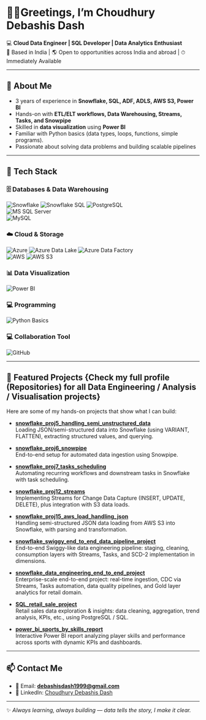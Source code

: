 # 🙏🏻Greetings, I’m Choudhury Debashis Dash  

💻 **Cloud Data Engineer | SQL Developer | Data Analytics Enthusiast**  
📍 Based in India | 🌎 Open to opportunities across India and abroad | ⏱ Immediately Available  

---

## 🚀 About Me  

- 3 years of experience in **Snowflake, SQL, ADF, ADLS, AWS S3, Power BI**  
- Hands-on with **ETL/ELT workflows, Data Warehousing, Streams, Tasks, and Snowpipe**  
- Skilled in **data visualization** using **Power BI**
- Familiar with Python basics (data types, loops, functions, simple programs).
- Passionate about solving data problems and building scalable pipelines  

---

## 🔧 Tech Stack

### 🗄️ Databases & Data Warehousing  
![Snowflake](https://img.shields.io/badge/Snowflake-29B5E8?style=for-the-badge&logo=snowflake&logoColor=white)
![Snowflake SQL](https://img.shields.io/badge/Snowflake_SQL-29B5E8?style=for-the-badge&logo=snowflake&logoColor=white)
![PostgreSQL](https://img.shields.io/badge/PostgreSQL-336791?style=for-the-badge&logo=postgresql&logoColor=white)  
![MS SQL Server](https://img.shields.io/badge/MS%20SQL%20Server-CC2927?style=for-the-badge&logo=microsoftsqlserver&logoColor=white)  
![MySQL](https://img.shields.io/badge/MySQL-4479A1?style=for-the-badge&logo=mysql&logoColor=white)  

### ☁️ Cloud & Storage  
![Azure](https://img.shields.io/badge/Azure-0078D4?style=for-the-badge&logo=microsoftazure&logoColor=white)
![Azure Data Lake](https://img.shields.io/badge/Azure%20Data%20Lake-0078D4?style=for-the-badge&logo=microsoft-azure&logoColor=white)
![Azure Data Factory](https://img.shields.io/badge/Azure%20Data%20Factory-0078D4?style=for-the-badge&logo=azure-data-factory&logoColor=white)  
![AWS](https://img.shields.io/badge/AWS-232F3E?style=for-the-badge&logo=amazonaws&logoColor=white)
![AWS S3](https://img.shields.io/badge/AWS%20S3-FF9900?style=for-the-badge&logo=amazon-s3&logoColor=white)  

### 📊 Data Visualization  
![Power BI](https://img.shields.io/badge/Power%20BI-F2C811?style=for-the-badge&logo=powerbi&logoColor=black)  

### 💻 Programming  
![Python Basics](https://img.shields.io/badge/Python%20(Basics)-3776AB?style=for-the-badge&logo=python&logoColor=white)  

### 💻 Collaboration Tool  
![GitHub](https://img.shields.io/badge/GitHub-181717?style=for-the-badge&logo=github&logoColor=white)  


---

## 📂 Featured Projects {Check my full profile (Repositories) for all Data Engineering / Analysis / Visualisation projects}

Here are some of my hands-on projects that show what I can build:

- **[snowflake_proj5_handling_semi_unstructured_data](https://github.com/debashisdash1999/snowflake_proj5_handling_semi_unstructured_data)**  
  Loading JSON/semi-structured data into Snowflake (using VARIANT, FLATTEN), extracting structured values, and querying.  

- **[snowflake_proj6_snowpipe](https://github.com/debashisdash1999/snowflake_proj6_snowpipe)**  
  End-to-end setup for automated data ingestion using Snowpipe.  

- **[snowflake_proj7_tasks_scheduling](https://github.com/debashisdash1999/snowflake_proj7_tasks_scheduling)**  
  Automating recurring workflows and downstream tasks in Snowflake with task scheduling.  

- **[snowflake_proj12_streams](https://github.com/debashisdash1999/snowflake_proj12_streams)**  
  Implementing Streams for Change Data Capture (INSERT, UPDATE, DELETE), plus integration with S3 data loads.  

- **[snowflake_proj15_aws_load_handling_json](https://github.com/debashisdash1999/snowflake_proj15_aws_load_handling_json)**  
  Handling semi-structured JSON data loading from AWS S3 into Snowflake, with parsing and transformation.  

- **[snowflake_swiggy_end_to_end_data_pipeline_project](https://github.com/debashisdash1999/snowflake_swiggy_end_to_end_data_pipeline_project)**  
  End-to-end Swiggy-like data engineering pipeline: staging, cleaning, consumption layers with Streams, Tasks, and SCD-2 implementation in dimensions.  

- **[snowflake_data_engineering_end_to_end_project](https://github.com/debashisdash1999/snowflake_data_engineering_end_to_end_project)**  
  Enterprise-scale end-to-end project: real-time ingestion, CDC via Streams, Tasks automation, data quality pipelines, and Gold layer analytics for retail domain.  

- **[SQL_retail_sale_project](https://github.com/debashisdash1999/SQL_retail_sale_project)**  
  Retail sales data exploration & insights: data cleaning, aggregation, trend analysis, KPIs, etc., using PostgreSQL / SQL.  

- **[power_bi_sports_by_skills_report](https://github.com/debashisdash1999/power_bi_sports_by_skills_report)**  
  Interactive Power BI report analyzing player skills and performance across sports with dynamic KPIs and dashboards.  

---

## 📫 Contact Me  

- 📧 Email: **debashisdash1999@gmail.com**  
- 💼 LinkedIn: [Choudhury Debashis Dash](https://www.linkedin.com/in/choudhury-debashis-dash-574661177)  

---

✨ *Always learning, always building — data tells the story, I make it clear.*  


